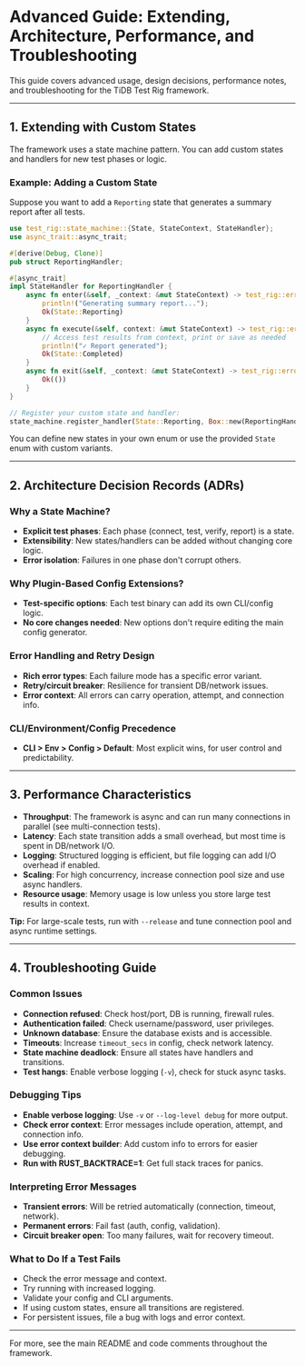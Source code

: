 # Advanced Guide: Extending, Architecture, Performance, and Troubleshooting

This guide covers advanced usage, design decisions, performance notes, and troubleshooting for the TiDB Test Rig framework.

---

## 1. Extending with Custom States

The framework uses a state machine pattern. You can add custom states and handlers for new test phases or logic.

### Example: Adding a Custom State

Suppose you want to add a `Reporting` state that generates a summary report after all tests.

```rust
use test_rig::state_machine::{State, StateContext, StateHandler};
use async_trait::async_trait;

#[derive(Debug, Clone)]
pub struct ReportingHandler;

#[async_trait]
impl StateHandler for ReportingHandler {
    async fn enter(&self, _context: &mut StateContext) -> test_rig::errors::Result<State> {
        println!("Generating summary report...");
        Ok(State::Reporting)
    }
    async fn execute(&self, context: &mut StateContext) -> test_rig::errors::Result<State> {
        // Access test results from context, print or save as needed
        println!("✓ Report generated");
        Ok(State::Completed)
    }
    async fn exit(&self, _context: &mut StateContext) -> test_rig::errors::Result<()> {
        Ok(())
    }
}

// Register your custom state and handler:
state_machine.register_handler(State::Reporting, Box::new(ReportingHandler));
```

You can define new states in your own enum or use the provided `State` enum with custom variants.

---

## 2. Architecture Decision Records (ADRs)

### Why a State Machine?
- **Explicit test phases**: Each phase (connect, test, verify, report) is a state.
- **Extensibility**: New states/handlers can be added without changing core logic.
- **Error isolation**: Failures in one phase don't corrupt others.

### Why Plugin-Based Config Extensions?
- **Test-specific options**: Each test binary can add its own CLI/config logic.
- **No core changes needed**: New options don't require editing the main config generator.

### Error Handling and Retry Design
- **Rich error types**: Each failure mode has a specific error variant.
- **Retry/circuit breaker**: Resilience for transient DB/network issues.
- **Error context**: All errors can carry operation, attempt, and connection info.

### CLI/Environment/Config Precedence
- **CLI > Env > Config > Default**: Most explicit wins, for user control and predictability.

---

## 3. Performance Characteristics

- **Throughput**: The framework is async and can run many connections in parallel (see multi-connection tests).
- **Latency**: Each state transition adds a small overhead, but most time is spent in DB/network I/O.
- **Logging**: Structured logging is efficient, but file logging can add I/O overhead if enabled.
- **Scaling**: For high concurrency, increase connection pool size and use async handlers.
- **Resource usage**: Memory usage is low unless you store large test results in context.

**Tip:** For large-scale tests, run with `--release` and tune connection pool and async runtime settings.

---

## 4. Troubleshooting Guide

### Common Issues
- **Connection refused**: Check host/port, DB is running, firewall rules.
- **Authentication failed**: Check username/password, user privileges.
- **Unknown database**: Ensure the database exists and is accessible.
- **Timeouts**: Increase `timeout_secs` in config, check network latency.
- **State machine deadlock**: Ensure all states have handlers and transitions.
- **Test hangs**: Enable verbose logging (`-v`), check for stuck async tasks.

### Debugging Tips
- **Enable verbose logging**: Use `-v` or `--log-level debug` for more output.
- **Check error context**: Error messages include operation, attempt, and connection info.
- **Use error context builder**: Add custom info to errors for easier debugging.
- **Run with RUST_BACKTRACE=1**: Get full stack traces for panics.

### Interpreting Error Messages
- **Transient errors**: Will be retried automatically (connection, timeout, network).
- **Permanent errors**: Fail fast (auth, config, validation).
- **Circuit breaker open**: Too many failures, wait for recovery timeout.

### What to Do If a Test Fails
- Check the error message and context.
- Try running with increased logging.
- Validate your config and CLI arguments.
- If using custom states, ensure all transitions are registered.
- For persistent issues, file a bug with logs and error context.

---

For more, see the main README and code comments throughout the framework. 